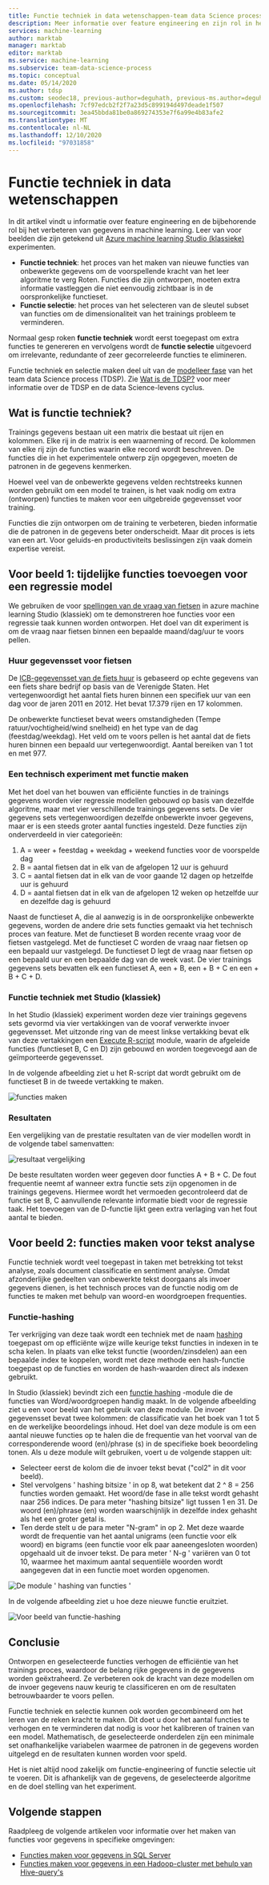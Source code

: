 ```yaml
---
title: Functie techniek in data wetenschappen-team data Science process
description: Meer informatie over feature engineering en zijn rol in het proces voor gegevens verbetering van machine learning.
services: machine-learning
author: marktab
manager: marktab
editor: marktab
ms.service: machine-learning
ms.subservice: team-data-science-process
ms.topic: conceptual
ms.date: 05/14/2020
ms.author: tdsp
ms.custom: seodec18, previous-author=deguhath, previous-ms.author=deguhath, contperf-fy20q4
ms.openlocfilehash: 7cf97edcb2f2f7a23d5c899194d497deade1f507
ms.sourcegitcommit: 3ea45bbda81be0a869274353e7f6a99e4b83afe2
ms.translationtype: MT
ms.contentlocale: nl-NL
ms.lasthandoff: 12/10/2020
ms.locfileid: "97031858"
---
```

# <a name="feature-engineering-in-data-science"></a>Functie techniek in data wetenschappen

In dit artikel vindt u informatie over feature engineering en de bijbehorende rol bij het verbeteren van gegevens in machine learning. Leer van voor beelden die zijn getekend uit [Azure machine learning Studio (klassieke)](../overview-what-is-machine-learning-studio.md#ml-studio-classic-vs-azure-machine-learning-studio) experimenten. 

* **Functie techniek**: het proces van het maken van nieuwe functies van onbewerkte gegevens om de voorspellende kracht van het leer algoritme te verg Roten. Functies die zijn ontworpen, moeten extra informatie vastleggen die niet eenvoudig zichtbaar is in de oorspronkelijke functieset.
* **Functie selectie**: het proces van het selecteren van de sleutel subset van functies om de dimensionaliteit van het trainings probleem te verminderen.

Normaal gesp roken **functie techniek** wordt eerst toegepast om extra functies te genereren en vervolgens wordt de **functie selectie** uitgevoerd om irrelevante, redundante of zeer gecorreleerde functies te elimineren.

Functie techniek en selectie maken deel uit van de [modelleer fase](lifecycle-modeling.md) van het team data Science process (TDSP). Zie [Wat is de TDSP?](overview.md) voor meer informatie over de TDSP en de data Science-levens cyclus.

## <a name="what-is-feature-engineering"></a>Wat is functie techniek?

Trainings gegevens bestaan uit een matrix die bestaat uit rijen en kolommen. Elke rij in de matrix is een waarneming of record. De kolommen van elke rij zijn de functies waarin elke record wordt beschreven. De functies die in het experimentele ontwerp zijn opgegeven, moeten de patronen in de gegevens kenmerken.

Hoewel veel van de onbewerkte gegevens velden rechtstreeks kunnen worden gebruikt om een model te trainen, is het vaak nodig om extra (ontworpen) functies te maken voor een uitgebreide gegevensset voor training.

Functies die zijn ontworpen om de training te verbeteren, bieden informatie die de patronen in de gegevens beter onderscheidt. Maar dit proces is iets van een art. Voor geluids-en productiviteits beslissingen zijn vaak domein expertise vereist.

## <a name="example-1-add-temporal-features-for-a-regression-model"></a>Voor beeld 1: tijdelijke functies toevoegen voor een regressie model

We gebruiken de voor [spellingen van de vraag van fietsen](https://gallery.azure.ai/Experiment/Regression-Demand-estimation-4) in azure machine learning Studio (klassiek) om te demonstreren hoe functies voor een regressie taak kunnen worden ontworpen. Het doel van dit experiment is om de vraag naar fietsen binnen een bepaalde maand/dag/uur te voors pellen.

### <a name="bike-rental-dataset"></a>Huur gegevensset voor fietsen

De [ICB-gegevensset van de fiets huur](http://archive.ics.uci.edu/ml/datasets/Bike+Sharing+Dataset/) is gebaseerd op echte gegevens van een fiets share bedrijf op basis van de Verenigde Staten. Het vertegenwoordigt het aantal fiets huren binnen een specifiek uur van een dag voor de jaren 2011 en 2012. Het bevat 17.379 rijen en 17 kolommen.

De onbewerkte functieset bevat weers omstandigheden (Tempe ratuur/vochtigheid/wind snelheid) en het type van de dag (feestdag/weekdag). Het veld om te voors pellen is het aantal dat de fiets huren binnen een bepaald uur vertegenwoordigt. Aantal bereiken van 1 tot en met 977.

### <a name="create-a-feature-engineering-experiment"></a>Een technisch experiment met functie maken

Met het doel van het bouwen van efficiënte functies in de trainings gegevens worden vier regressie modellen gebouwd op basis van dezelfde algoritme, maar met vier verschillende trainings gegevens sets. De vier gegevens sets vertegenwoordigen dezelfde onbewerkte invoer gegevens, maar er is een steeds groter aantal functies ingesteld. Deze functies zijn onderverdeeld in vier categorieën:

1. A = weer + feestdag + weekdag + weekend functies voor de voorspelde dag
2. B = aantal fietsen dat in elk van de afgelopen 12 uur is gehuurd
3. C = aantal fietsen dat in elk van de voor gaande 12 dagen op hetzelfde uur is gehuurd
4. D = aantal fietsen dat in elk van de afgelopen 12 weken op hetzelfde uur en dezelfde dag is gehuurd

Naast de functieset A, die al aanwezig is in de oorspronkelijke onbewerkte gegevens, worden de andere drie sets functies gemaakt via het technisch proces van feature. Met de functieset B worden recente vraag voor de fietsen vastgelegd. Met de functieset C worden de vraag naar fietsen op een bepaald uur vastgelegd. De functieset D legt de vraag naar fietsen op een bepaald uur en een bepaalde dag van de week vast. De vier trainings gegevens sets bevatten elk een functieset A, een + B, een + B + C en een + B + C + D.

### <a name="feature-engineering-using-studio-classic"></a>Functie techniek met Studio (klassiek)

In het Studio (klassiek) experiment worden deze vier trainings gegevens sets gevormd via vier vertakkingen van de vooraf verwerkte invoer gegevensset. Met uitzonde ring van de meest linkse vertakking bevat elk van deze vertakkingen een [Execute R-script](/azure/machine-learning/studio-module-reference/execute-r-script) module, waarin de afgeleide functies (functieset B, C en D) zijn gebouwd en worden toegevoegd aan de geïmporteerde gegevensset.

In de volgende afbeelding ziet u het R-script dat wordt gebruikt om de functieset B in de tweede vertakking te maken.

![functies maken](./media/create-features/addFeature-Rscripts.png)

### <a name="results"></a>Resultaten

Een vergelijking van de prestatie resultaten van de vier modellen wordt in de volgende tabel samenvatten: 

![resultaat vergelijking](./media/create-features/result1.png)

De beste resultaten worden weer gegeven door functies A + B + C. De fout frequentie neemt af wanneer extra functie sets zijn opgenomen in de trainings gegevens. Hiermee wordt het vermoeden gecontroleerd dat de functie set B, C aanvullende relevante informatie biedt voor de regressie taak. Het toevoegen van de D-functie lijkt geen extra verlaging van het fout aantal te bieden.

## <a name="example-2-create-features-for-text-mining"></a><a name="example2"></a> Voor beeld 2: functies maken voor tekst analyse

Functie techniek wordt veel toegepast in taken met betrekking tot tekst analyse, zoals document classificatie en sentiment analyse. Omdat afzonderlijke gedeelten van onbewerkte tekst doorgaans als invoer gegevens dienen, is het technisch proces van de functie nodig om de functies te maken met behulp van woord-en woordgroepen frequenties.

### <a name="feature-hashing"></a>Functie-hashing

Ter verkrijging van deze taak wordt een techniek met de naam [hashing](/azure/machine-learning/studio-module-reference/feature-hashing) toegepast om op efficiënte wijze wille keurige tekst functies in indexen in te scha kelen. In plaats van elke tekst functie (woorden/zinsdelen) aan een bepaalde index te koppelen, wordt met deze methode een hash-functie toegepast op de functies en worden de hash-waarden direct als indexen gebruikt.

In Studio (klassiek) bevindt zich een [functie hashing](/azure/machine-learning/studio-module-reference/feature-hashing) -module die de functies van Word/woordgroepen handig maakt. In de volgende afbeelding ziet u een voor beeld van het gebruik van deze module. De invoer gegevensset bevat twee kolommen: de classificatie van het boek van 1 tot 5 en de werkelijke beoordelings inhoud. Het doel van deze module is om een aantal nieuwe functies op te halen die de frequentie van het voorval van de corresponderende woord (en)/phrase (s) in de specifieke boek beoordeling tonen. Als u deze module wilt gebruiken, voert u de volgende stappen uit:

* Selecteer eerst de kolom die de invoer tekst bevat ("col2" in dit voor beeld).
* Stel vervolgens ' hashing bitsize ' in op 8, wat betekent dat 2 ^ 8 = 256 functies worden gemaakt. Het woord/de fase in alle tekst wordt gehasht naar 256 indices. De para meter "hashing bitsize" ligt tussen 1 en 31. De woord (en)/phrase (en) worden waarschijnlijk in dezelfde index gehasht als het een groter getal is.
* Ten derde stelt u de para meter "N-gram" in op 2. Met deze waarde wordt de frequentie van het aantal unigrams (een functie voor elk woord) en bigrams (een functie voor elk paar aaneengesloten woorden) opgehaald uit de invoer tekst. De para meter ' N-g ' variëren van 0 tot 10, waarmee het maximum aantal sequentiële woorden wordt aangegeven dat in een functie moet worden opgenomen.  

![De module ' hashing van functies '](./media/create-features/feature-Hashing1.png)

In de volgende afbeelding ziet u hoe deze nieuwe functie eruitziet.

![Voor beeld van functie-hashing](./media/create-features/feature-Hashing2.png)

## <a name="conclusion"></a>Conclusie
Ontworpen en geselecteerde functies verhogen de efficiëntie van het trainings proces, waardoor de belang rijke gegevens in de gegevens worden geëxtraheerd. Ze verbeteren ook de kracht van deze modellen om de invoer gegevens nauw keurig te classificeren en om de resultaten betrouwbaarder te voors pellen.

Functie techniek en selectie kunnen ook worden gecombineerd om het leren van de reken kracht te maken. Dit doet u door het aantal functies te verhogen en te verminderen dat nodig is voor het kalibreren of trainen van een model. Mathematisch, de geselecteerde onderdelen zijn een minimale set onafhankelijke variabelen waarmee de patronen in de gegevens worden uitgelegd en de resultaten kunnen worden voor speld.

Het is niet altijd nood zakelijk om functie-engineering of functie selectie uit te voeren. Dit is afhankelijk van de gegevens, de geselecteerde algoritme en de doel stelling van het experiment.

## <a name="next-steps"></a>Volgende stappen

Raadpleeg de volgende artikelen voor informatie over het maken van functies voor gegevens in specifieke omgevingen:

* [Functies maken voor gegevens in SQL Server](create-features-sql-server.md)
* [Functies maken voor gegevens in een Hadoop-cluster met behulp van Hive-query's](create-features-hive.md)